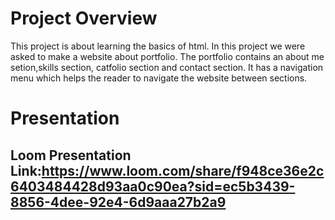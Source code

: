 # Project Overview
This project is about learning the basics of html. In this project we were asked to make a website about portfolio. The portfolio contains an about me setion,skills section, catfolio section and contact section. It has a navigation menu which helps the reader to navigate the website between sections.


# Presentation

## Loom Presentation Link:https://www.loom.com/share/f948ce36e2c6403484428d93aa0c90ea?sid=ec5b3439-8856-4dee-92e4-6d9aaa27b2a9
